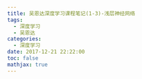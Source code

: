 ```yaml
---
title: 吴恩达深度学习课程笔记(1-3)-浅层神经网络
tags:
  - 深度学习
  - 吴恩达
categories:
  - 深度学习
date: 2017-12-21 22:22:00
toc: false
mathjax: true
---
```


